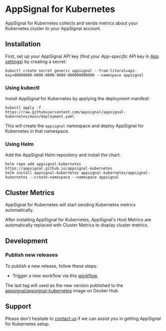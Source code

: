 # AppSignal for Kubernetes

AppSignal for Kubernetes collects and sends metrics about your Kubernetes cluster to your AppSignal account.

## Installation

First, set up your AppSignal API key (find your _App-specific_ API key in [App settings](https://appsignal.com/redirect-to/app?to=info)) by creating a secret:

    kubectl create secret generic appsignal --from-literal=api-key=00000000-0000-0000-0000-000000000000 --namespace appsignal

### Using kubectl

Install AppSignal for Kubernetes by applying the deployment manifest:

    kubectl apply -f https://raw.githubusercontent.com/appsignal/appsignal-kubernetes/main/deployment.yaml

This will create the `appsignal` namespace and deploy AppSignal for Kubernetes in that namespace.

### Using Helm

Add the AppSignal Helm repository and install the chart:

    helm repo add appsignal-kubernetes https://appsignal.github.io/appsignal-kubernetes
    helm install appsignal-kubernetes appsignal-kubernetes/appsignal-kubernetes --create-namespace --namespace appsignal

## Cluster Metrics

AppSignal for Kubernetes will start sending Kubernetes metrics automatically.

After installing AppSignal for Kubernetes, AppSignal's Host Metrics are automatically replaced with Cluster Metrics to display cluster metrics.

## Development

### Publish new releases

To publish a new release, follow these steps:

- Trigger a new workflow via this [workflow](https://github.com/appsignal/appsignal-kubernetes/actions/workflows/publish_release.yaml).

The last tag will used as the new version published to the [appsignal/appsignal-kubernetes](https://hub.docker.com/repository/docker/appsignal/appsignal-kubernetes/tags) image on Docker Hub.

## Support

Please don't hesitate to [contact us](mailto:support@appsignal.com) if we can assist you in getting AppSignal for Kubernetes setup.
